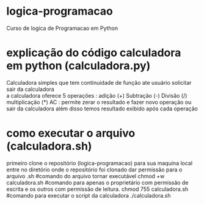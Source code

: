 # logica-programacao
 Curso de logica de Programacao em Python
# explicação do código calculadora em python (calculadora.py)
Calculadora simples que tem continuidade de função ate usuário solicitar sair da calculadora  
a calculadora oferece 5 operações :
adição (+)
Subtração (-)
Divisão (/)
multiplicação (*)
AC : permite zerar o resultado e fazer novo operação ou sair da calculadora 
além disso temos resultado exibido após cada operação
# como executar o arquivo (calculadora.sh)
primeiro clone o repositório (logica-programacao) para sua maquina local 
entre no diretório onde o repositório foi clonado 
dar permissão para o arquivo .sh
#comando do arquivo tornar executável
chmod +w calculadora.sh
#comando para apenas o proprietário com permissão de escrita e os outros com permissão de leitura.
chmod 755 calculadora.sh
#comando para executar o script da calculadora
./calculadora.sh
